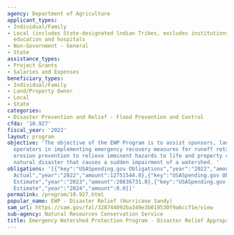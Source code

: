 ```yaml
---
agency: Department of Agriculture
applicant_types:
- Individual/Family
- Local (includes State-designated lndian Tribes, excludes institutions of higher
  education and hospitals
- Non-Government - General
- State
assistance_types:
- Project Grants
- Salaries and Expenses
beneficiary_types:
- Individual/Family
- Land/Property Owner
- Local
- State
categories:
- Disaster Prevention and Relief - Flood Prevention and Control
cfda: '10.927'
fiscal_year: '2022'
layout: program
objective: 'The objective of the EWP Program is to assist sponsors, landowners, and
  operators in implementing emergency recovery measures for runoff retardation and
  erosion prevention to relieve imminent hazards to life and property created by a
  natural disaster that causes a sudden impairment of a watershed. '
obligations: '[{"key":"USASpending.gov Obligations","year":"2022","amount":11909267.0},{"key":"SAM.gov
  Actual","year":"2022","amount":12751544.0},{"key":"USASpending.gov Obligations","year":"2023","amount":0.0},{"key":"SAM.gov
  Estimate","year":"2023","amount":20836731.0},{"key":"USASpending.gov Obligations","year":"2024","amount":0.0},{"key":"SAM.gov
  Estimate","year":"2024","amount":0.0}]'
permalink: /program/10.927.html
popular_name: EWP - Disaster Relief (Hurricane Sandy)
sam_url: https://sam.gov/fal/328744092ba349e3b019530f9a6ccf1e/view
sub-agency: Natural Resources Conservation Service
title: Emergency Watershed Protection Program - Disaster Relief Appropriations Act
---
```

